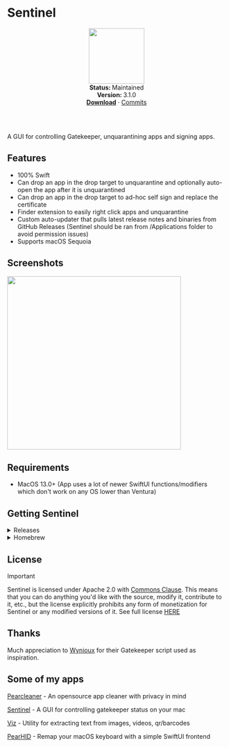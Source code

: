 # Sentinel
<p align="center">
  <img src="https://github.com/user-attachments/assets/dfea9f1c-d3ab-430e-93e4-c2da358db110" width="128" height="128" />
   <br />
   <strong>Status: </strong>Maintained 
   <br />
   <strong>Version: </strong>3.1.0
   <br />
   <a href="https://github.com/alienator88/Sentinel/releases"><strong>Download</strong></a>
    · 
   <a href="https://github.com/alienator88/Sentinel/commits">Commits</a>
   <br />
   <br />
</p>
</br>

A GUI for controlling Gatekeeper, unquarantining apps and signing apps.


## Features
- 100% Swift
- Can drop an app in the drop target to unquarantine and optionally auto-open the app after it is unquarantined
- Can drop an app in the drop target to ad-hoc self sign and replace the certificate
- Finder extension to easily right click apps and unquarantine
- Custom auto-updater that pulls latest release notes and binaries from GitHub Releases (Sentinel should be ran from /Applications folder to avoid permission issues)
- Supports macOS Sequoia



## Screenshots

<img src="https://github.com/user-attachments/assets/3cc90bd1-7d9d-43ed-8a0f-7105d72d5eab" align="center" width="400" />

## Requirements
- MacOS 13.0+ (App uses a lot of newer SwiftUI functions/modifiers which don't work on any OS lower than Ventura)

## Getting Sentinel

<details>
  <summary>Releases</summary>

> Pre-compiled, always up-to-date versions are available from my releases page.
</details>

<details>
  <summary>Homebrew</summary>
   
> Execute the following command to install via Homebrew:
```
brew install alienator88-sentinel
```
</details>


## License
> [!IMPORTANT]
> Sentinel is licensed under Apache 2.0 with [Commons Clause](https://commonsclause.com/). This means that you can do anything you'd like with the source, modify it, contribute to it, etc., but the license explicitly prohibits any form of monetization for Sentinel or any modified versions of it. See full license [HERE](https://github.com/alienator88/Sentinel/blob/main/LICENSE.md)
> 

## Thanks

Much appreciation to [Wynioux]([https://freemacsoft.net/appcleaner/](https://github.com/wynioux/macOS-GateKeeper-Helper)) for their Gatekeeper script used as inspiration.

## Some of my apps

[Pearcleaner](https://github.com/alienator88/Pearcleaner) - An opensource app cleaner with privacy in mind

[Sentinel](https://github.com/alienator88/Sentinel) - A GUI for controlling gatekeeper status on your mac

[Viz](https://github.com/alienator88/Viz) - Utility for extracting text from images, videos, qr/barcodes

[PearHID](https://github.com/alienator88/PearHID) - Remap your macOS keyboard with a simple SwiftUI frontend
